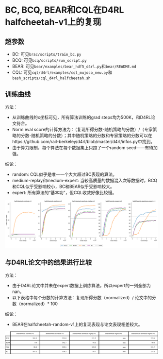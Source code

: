 # BC, BCQ, BEAR和CQL在D4RL halfcheetah-v1上的复现

## 超参数

-   BC: 可见`brac/scripts/train_bc.py`
-   BCQ: 可见`bcq/scripts/run_script.py`
-   BEAR: 可见`bear/examples/bear_hdf5_d4rl.py`和`bear/README.md`
-   CQL: 可见`cql/d4rl/examples/cql_mujoco_new.py`和`bash_scripts/cql_d4rl_halfcheetah.sh`

## 训练曲线

方法：

-   从训练曲线的x坐标可见，所有算法训练的grad steps均为500K，和D4RL论文符合。
-   Norm eval score的计算方法为：（复现所得分数-随机策略的分数）/（专家策略的分数-随机策略的分数）；其中随机策略的分数和专家策略的分数可以在https://github.com/rail-berkeley/d4rl/blob/master/d4rl/infos.py中找到。
-   由于算力限制，每个算法在每个数据集上只跑了一个random seed——有待加强。

结论：

-   random: CQL似乎是唯一一个大大超过BC表现的算法。
-   medium-replay和medium-expert: 当较高质量的数据混入次等数据时，BCQ和CQL似乎受影响较小，BC和BEAR似乎受影响较大。
-   expert: 所有算法的“基本功”，但CQL收敛好像比较慢。

<img src='halfcheetah-v1-trainCurves.svg'>

## 与D4RL论文中的结果进行比较

方法：

-   由于D4RL论文中并未在expert数据上训练算法，所以expert的一列全部为nan。
-   以下表格中每个分数的计算方法：复现所得分数（normalized）/  论文中的分数（normalized）* 100

结论：

-   BEAR在halfcheetah-random-v1上的复现表现与论文表现相差较大。

<img src='reproduced_divide_by_claimed_percentage.png'>

